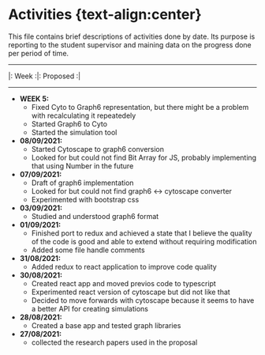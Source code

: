 # Activities {text-align:center}

This file contains brief descriptions of activities done by date. Its purpose is
reporting to the student supervisor and maining data on the progress done per
period of time.

---

|: Week :|: Proposed :|

---

- **WEEK 5:**
  - Fixed Cyto to Graph6 representation, but there might be a problem with recalculating it repeatedely
  - Started Graph6 to Cyto
  - Started the simulation tool
- **08/09/2021:**
  - Started Cytoscape to graph6 conversion
  - Looked for but could not find Bit Array for JS, probably implementing that using Number in the future
- **07/09/2021:**
  - Draft of graph6 implementation
  - Looked for but could not find graph6 <-> cytoscape converter
  - Experimented with bootstrap css
- **03/09/2021:**
  - Studied and understood graph6 format
- **01/09/2021:**
  - Finished port to redux and achieved a state that I believe the quality of
    the code is good and able to extend without requiring modification
  - Added some file handle comments
- **31/08/2021:**
  - Added redux to react application to improve code quality
- **30/08/2021:**
  - Created react app and moved previos code to typescript
  - Experimented react version of cytoscape but did not like that
  - Decided to move forwards with cytoscape because it seems to have a better
    API for creating simulations
- **28/08/2021:**
  - Created a base app and tested graph libraries
- **27/08/2021:**
  - collected the research papers used in the proposal
